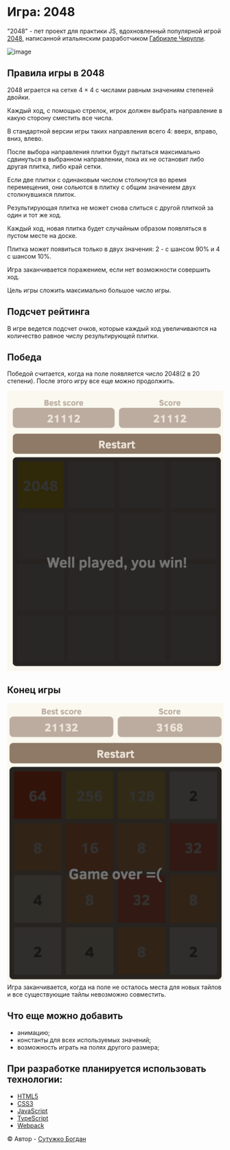 # Игра: 2048

"2048" - пет проект для практики JS, вдохновленный популярной игрой [2048][2048-game], написанной итальянским разработчиком [Габриэле Чирулли][2048-author]. 

<img width="1440" alt="image" src="https://github.com/user-attachments/assets/aa8083a8-a45c-4f68-8fb2-959d0acd7eeb">


## Правила игры в 2048

2048 играется на сетке 4 × 4 с числами равным значениям степеней двойки.

Каждый ход, с помощью стрелок, игрок должен выбрать направление в какую сторону сместить все числа.

В стандартной версии игры таких направления всего 4: вверх, вправо, вниз, влево.

После выбора направления плитки будут пытаться максимально сдвинуться в выбранном направлении, пока их не остановит либо другая плитка, либо край сетки.

Если две плитки с одинаковым числом столкнутся во время перемещения, они сольются в плитку с общим значением двух столкнувшихся плиток.

Результирующая плитка не может снова слиться с другой плиткой за один и тот же ход.

Каждый ход, новая плитка будет случайным образом появляться в пустом месте на доске. 

Плитка может появиться только в двух значения: 2 - с шансом 90% и 4 с шансом 10%.

Игра заканчивается поражением, если нет возможности совершить ход.

Цель игры сложить максимально большое число игры. 

## Подсчет рейтинга

В игре ведется подсчет очков, которые каждый ход увеличиваются на количество равное числу результирующей плитки.

## Победа

Победой считается, когда на поле появляется число 2048(2 в 20 степени). После этого игру все еще можно продолжить.

![img.png](README/game_win.png)

## Конец игры

![img.png](README/game_end.png)
Игра заканчивается, когда на поле не осталось места для новых тайлов и все существующие тайлы невозможно совместить.

## Что еще можно добавить

- анимацию;
- константы для всех используемых значений;
- возможность играть на полях другого размера;

## При разработке планируется использовать технологии:
- [HTML5][html]
- [CSS3][css]
- [JavaScript][js]
- [TypeScript][ts]
- [Webpack][webpack]

&copy; Автор - [Сутужко Богдан][author-github]

[//]: # 'Общие переменные автора'
[author-github]: https://github.com/julfy-bs

[//]: # 'Общие переменные проекта'
[2048-game]: https://github.com/gabrielecirulli/2048
[2048-author]: https://github.com/gabrielecirulli
[//]: # 'Переменные используемых технологий'
[html]: https://html5.org/
[css]: https://www.w3.org/Style/CSS/Overview.en.html
[js]: https://www.javascript.com/
[ts]: https://www.typescriptlang.org/
[webpack]: https://webpack.js.org/
